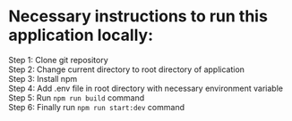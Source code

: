 # Necessary instructions to run this application locally:
Step 1: Clone git repository<br>
Step 2: Change current directory to root directory of application<br>
Step 3: Install npm<br>
Step 4: Add .env file in root directory with necessary environment variable<br>
Step 5: Run `npm run build` command<br>
Step 6: Finally run `npm run start:dev` command
